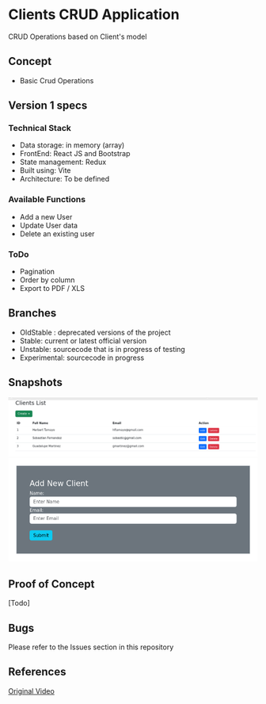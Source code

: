 # Clients CRUD Application #

CRUD Operations based on Client's model

## Concept ##
- Basic Crud Operations

## Version 1 specs ##

### Technical Stack ###
* Data storage: in memory (array) 
* FrontEnd: React JS and Bootstrap 
* State management: Redux
* Built using: Vite
* Architecture: To be defined 

### Available Functions ###
* Add a new User
* Update User data
* Delete an existing user

### ToDo ###
* Pagination
* Order by column
* Export to PDF / XLS

## Branches ##
* OldStable : deprecated versions of the project
* Stable: current or latest official version
* Unstable: sourcecode that is in progress of testing
* Experimental: sourcecode in progress

## Snapshots ##
![localhost](./snapshots/view.png)
![localhost/create](./snapshots/add.png)

## Proof of Concept ##
[Todo]


## Bugs ##
Please refer to the Issues section in this repository

## References ##
[Original Video](https://youtu.be/DOkSU3yg4vQ?si=7vGRjEvPzWsPC-bJ)
